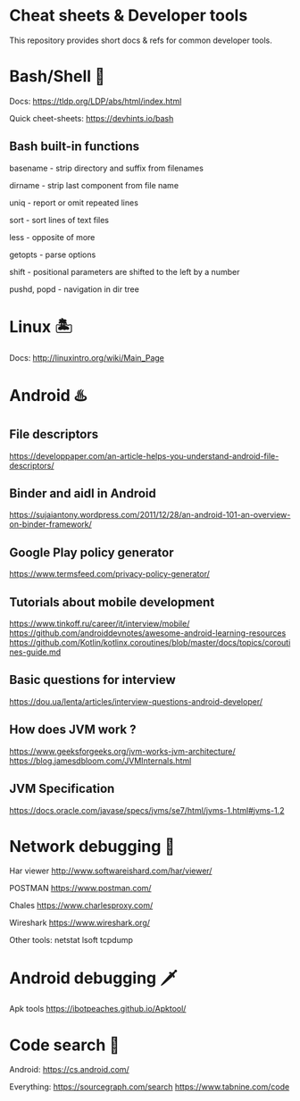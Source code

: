 # Cheat sheets & Developer tools

This repository provides short docs & refs for common developer tools.

# Bash/Shell 🍓

Docs: https://tldp.org/LDP/abs/html/index.html

Quick cheet-sheets: https://devhints.io/bash

## Bash built-in functions

basename - strip directory and suffix from filenames

dirname - strip last component from file name

uniq - report or omit repeated lines

sort - sort lines of text files

less - opposite of more

getopts - parse options

shift - positional parameters are shifted to the left by a number

pushd, popd - navigation in dir tree

# Linux 🏝

Docs: http://linuxintro.org/wiki/Main_Page

# Android ♨️

## File descriptors

https://developpaper.com/an-article-helps-you-understand-android-file-descriptors/

## Binder and aidl in Android

https://sujaiantony.wordpress.com/2011/12/28/an-android-101-an-overview-on-binder-framework/

## Google Play policy generator

https://www.termsfeed.com/privacy-policy-generator/

## Tutorials about mobile development

https://www.tinkoff.ru/career/it/interview/mobile/
https://github.com/androiddevnotes/awesome-android-learning-resources
https://github.com/Kotlin/kotlinx.coroutines/blob/master/docs/topics/coroutines-guide.md

## Basic questions for interview

https://dou.ua/lenta/articles/interview-questions-android-developer/

## How does JVM work ?

https://www.geeksforgeeks.org/jvm-works-jvm-architecture/
https://blog.jamesdbloom.com/JVMInternals.html

## JVM Specification

https://docs.oracle.com/javase/specs/jvms/se7/html/jvms-1.html#jvms-1.2

# Network debugging 🗼

Har viewer
http://www.softwareishard.com/har/viewer/

POSTMAN
https://www.postman.com/ 

Chales
https://www.charlesproxy.com/

Wireshark
https://www.wireshark.org/ 

Other tools: 
netstat
lsoft
tcpdump

# Android debugging 🗡

Apk tools
https://ibotpeaches.github.io/Apktool/

# Code search 🧨

Android: 
https://cs.android.com/ 

Everything: 
https://sourcegraph.com/search 
https://www.tabnine.com/code